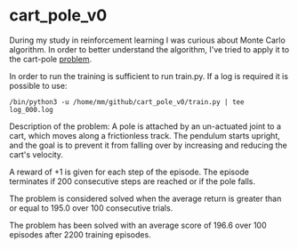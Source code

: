 # cart_pole_v0

During my study in reinforcement learning I was curious about Monte Carlo algorithm. In order to better understand the algorithm, I've tried to apply it to the cart-pole [problem](https://github.com/openai/gym/blob/master/gym/envs/classic_control/cartpole.py).

In order to run the training is sufficient to run train.py. If a log is required it is possible to use:
```
/bin/python3 -u /home/mm/github/cart_pole_v0/train.py | tee log_000.log
```
Description of the problem:
A pole is attached by an un-actuated joint to a cart, which moves along a frictionless track. The pendulum starts upright, and the goal is to prevent it from falling over by increasing and reducing the cart's velocity.

A reward of +1 is given for each step of the episode. The episode terminates if 200 consecutive steps are reached or if the pole falls.

The problem is considered solved when the average return is greater than or equal to 195.0 over 100 consecutive trials.

The problem has been solved with an average score of 196.6 over 100 episodes after 2200 training episodes.

